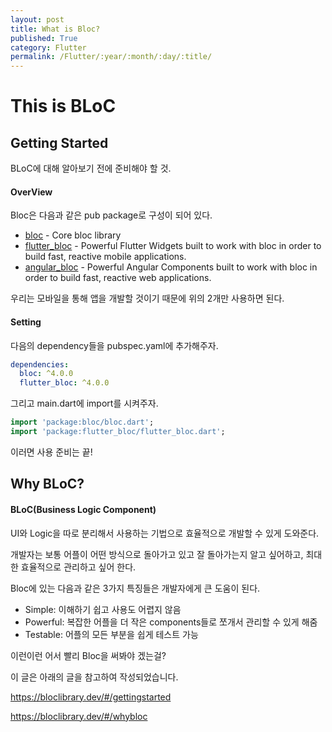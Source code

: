 ```yaml
---
layout: post
title: What is Bloc?
published: True
category: Flutter
permalink: /Flutter/:year/:month/:day/:title/
---
```


# This is BLoC

## Getting Started

BLoC에 대해 알아보기 전에 준비해야 할 것.

#### OverView

Bloc은 다음과 같은 pub package로 구성이 되어 있다.

- [bloc](https://pub.dev/packages/bloc) - Core bloc library
- [flutter_bloc](https://pub.dev/packages/flutter_bloc) - Powerful Flutter Widgets built to work with bloc in order to build fast, reactive mobile applications.
- [angular_bloc](https://pub.dev/packages/angular_bloc) - Powerful Angular Components built to work with bloc in order to build fast, reactive web applications.

우리는 모바일을 통해 앱을 개발할 것이기 때문에 위의 2개만 사용하면 된다.



#### Setting

다음의 dependency들을 pubspec.yaml에 추가해주자.

```yaml
dependencies:
  bloc: ^4.0.0
  flutter_bloc: ^4.0.0
```

그리고 main.dart에 import를 시켜주자.

```dart
import 'package:bloc/bloc.dart';
import 'package:flutter_bloc/flutter_bloc.dart';
```

이러면 사용 준비는 끝!



## Why BLoC?

#### BLoC(Business Logic Component)

UI와 Logic을 따로 분리해서 사용하는 기법으로 효율적으로 개발할 수 있게 도와준다.

개발자는 보통 어플이 어떤 방식으로 돌아가고 있고 잘 돌아가는지 알고 싶어하고, 최대한 효율적으로 관리하고 싶어 한다.

Bloc에 있는 다음과 같은 3가지 특징들은 개발자에게 큰 도움이 된다.

- Simple: 이해하기 쉽고 사용도 어렵지 않음
- Powerful: 복잡한 어플을 더 작은 components들로 쪼개서 관리할 수 있게 해줌
- Testable: 어플의 모든 부분을 쉽게 테스트 가능

이런이런 어서 빨리 Bloc을 써봐야 겠는걸?



이 글은 아래의 글을 참고하여 작성되었습니다.

https://bloclibrary.dev/#/gettingstarted

https://bloclibrary.dev/#/whybloc
